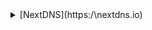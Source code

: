 <details><summary>[NextDNS](https:/\nextdns.io)</summary>✓
_Very Fast Speeds, you choose where the logs are stored, and can clear them whenever you want. AdGuard Home in the Cloud, for free. My favourite DNS._
</details>
